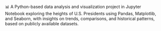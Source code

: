 📊 A Python-based data analysis and visualization project in Jupyter Notebook exploring the heights of U.S. Presidents using Pandas, Matplotlib, and Seaborn, with insights on trends, comparisons, and historical patterns, based on publicly available datasets.
